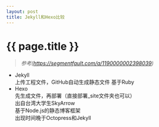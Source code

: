 ```yaml
---
layout: post
title: Jekyll和Hexo比较
---
```


{{ page.title }}
================

> _参考(https://segmentfault.com/a/1190000002398039)_

+ Jekyll  
上传工程文件，GitHub自动生成静态文件
基于Ruby
+ Hexo  
先生成文件，再部署（直接部署_site文件夹也可以）  
出自台湾大学生SkyArrow  
基于Node.js的静态博客框架  
出现时间晚于Octopress和Jekyll